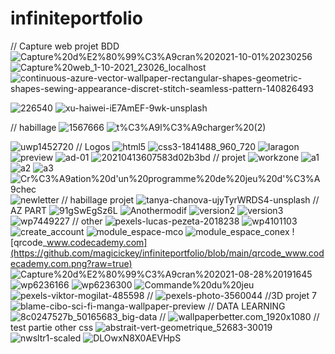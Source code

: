 # infiniteportfolio
// Capture web projet BDD
![Capture%20d%E2%80%99%C3%A9cran%202021-10-01%20230256](https://github.com/magicickey/infiniteportfolio/blob/main/Capture%20d%E2%80%99%C3%A9cran%202021-10-01%20230256.png?raw=true)
![Capture%20web_1-10-2021_23026_localhost](https://github.com/magicickey/infiniteportfolio/blob/main/Capture%20web_1-10-2021_23026_localhost.jpeg?raw=true)
![continuous-azure-vector-wallpaper-rectangular-shapes-geometric-shapes-sewing-appearance-discret-stitch-seamless-pattern-140826493](https://github.com/magicickey/infiniteportfolio/blob/main/continuous-azure-vector-wallpaper-rectangular-shapes-geometric-shapes-sewing-appearance-discret-stitch-seamless-pattern-140826493.jpg?raw=true)

![226540](https://github.com/magicickey/infiniteportfolio/blob/main/226540.png?raw=true)
![xu-haiwei-iE7AmEF-9wk-unsplash](https://github.com/magicickey/infiniteportfolio/blob/main/xu-haiwei-iE7AmEF-9wk-unsplash.jpg?raw=true)

// habillage
![1567666](https://github.com/magicickey/infiniteportfolio/blob/main/1567666.png?raw=true)
![t%C3%A9l%C3%A9charger%20(2)](https://github.com/magicickey/infiniteportfolio/blob/main/t%C3%A9l%C3%A9charger%20(2).jfif?raw=true)

![uwp1452720](https://github.com/magicickey/infiniteportfolio/blob/main/uwp1452720.webp?raw=true)
// Logos
![html5](https://github.com/magicickey/infiniteportfolio/blob/main/html5.png?raw=true)
![css3-1841488_960_720](https://github.com/magicickey/infiniteportfolio/blob/main/css3-1841488_960_720.webp?raw=true)
![laragon](https://github.com/magicickey/infiniteportfolio/blob/main/laragon.jpg?raw=true)
![preview](https://github.com/magicickey/infiniteportfolio/blob/main/preview.png?raw=true)
![ad-01](https://github.com/magicickey/infiniteportfolio/blob/main/ad-01-.webp?raw=true)
![20210413607583d02b3bd](https://github.com/magicickey/infiniteportfolio/blob/main/20210413607583d02b3bd.jpeg?raw=true)
// projet
![workzone](https://github.com/magicickey/infiniteportfolio/blob/main/workzone.jpeg?raw=true)
![a1](https://github.com/magicickey/infiniteportfolio/blob/main/a1.jpeg?raw=true)
![a2](https://github.com/magicickey/infiniteportfolio/blob/main/a2.jpeg?raw=true)
![a3](https://github.com/magicickey/infiniteportfolio/blob/main/a3.jpeg?raw=true)
![Cr%C3%A9ation%20d'un%20programme%20de%20jeu%20d'%C3%A9chec](https://github.com/magicickey/infiniteportfolio/blob/main/Cr%C3%A9ation%20d'un%20programme%20de%20jeu%20d'%C3%A9chec.png?raw=true)
![newletter](https://github.com/magicickey/infiniteportfolio/blob/main/newletter.jpeg?raw=true)
// habillage projet
![tanya-chanova-ujyTyrWRDS4-unsplash](https://github.com/magicickey/infiniteportfolio/blob/main/tanya-chanova-ujyTyrWRDS4-unsplash.jpg?raw=true)
// AZ PART
![91gSwEgSz6L](https://github.com/magicickey/infiniteportfolio/blob/main/91gSwEgSz6L.jpg?raw=true)
![Anothermodif](https://github.com/magicickey/infiniteportfolio/blob/main/Anothermodif.jpeg?raw=true)
![version2](https://github.com/magicickey/infiniteportfolio/blob/main/version2.jpeg?raw=true)
![version3](https://github.com/magicickey/infiniteportfolio/blob/main/version3.jpeg?raw=true)
![]()
![wp7449227](https://github.com/magicickey/infiniteportfolio/blob/main/wp7449227.jpg?raw=true)
// other
![pexels-lucas-pezeta-2018238](https://github.com/magicickey/infiniteportfolio/blob/main/pexels-lucas-pezeta-2018238.jpg?raw=true)
![wp4101103](https://github.com/magicickey/infiniteportfolio/blob/main/wp4101103.png?raw=true)
![create_account](https://github.com/magicickey/infiniteportfolio/blob/main/module_create_account.jpeg?raw=true)
![module_espace-mco](https://github.com/magicickey/infiniteportfolio/blob/main/module_espace-mco.jpeg?raw=true)
![module_espace_conex](https://github.com/magicickey/infiniteportfolio/blob/main/module_espace_conex.jpeg?raw=true)
![qrcode_www.codecademy.com](https://github.com/magicickey/infiniteportfolio/blob/main/qrcode_www.codecademy.com.png?raw=true)
![Capture%20d%E2%80%99%C3%A9cran%202021-08-28%20191645](https://github.com/magicickey/infiniteportfolio/blob/main/Capture%20d%E2%80%99%C3%A9cran%202021-08-28%20191645.png?raw=true)
![wp6236166](https://github.com/magicickey/infiniteportfolio/blob/main/wp6236166.webp?raw=true)
![wp6236300](https://github.com/magicickey/infiniteportfolio/blob/main/wp6236300.webp?raw=true)
![Commande%20du%20jeu](https://github.com/magicickey/infiniteportfolio/blob/main/Commande%20du%20jeu.png?raw=true)
![pexels-viktor-mogilat-485598](https://github.com/magicickey/infiniteportfolio/blob/main/pexels-viktor-mogilat-4855987.jpg?raw=true)
//
![pexels-photo-3560044](https://github.com/magicickey/infiniteportfolio/blob/main/pexels-photo-3560044.jpeg?raw=true)
//3D projet 7
![blame-cibo-sci-fi-manga-wallpaper-preview](https://github.com/magicickey/infiniteportfolio/blob/main/blame-cibo-sci-fi-manga-wallpaper-preview.png?raw=true)
// DATA LEARNING
![8c0247527b_50165683_big-data](https://github.com/magicickey/infiniteportfolio/blob/main/8c0247527b_50165683_big-data.jpg?raw=true)
//
![wallpaperbetter.com_1920x1080](https://github.com/magicickey/infiniteportfolio/blob/main/wallpaperbetter.com_1920x1080.jpg?raw=true)
// test partie other css
![abstrait-vert-geometrique_52683-30019](https://github.com/magicickey/infiniteportfolio/blob/main/abstrait-vert-geometrique_52683-30019.jpg?raw=true)
![nwsltr1-scaled](https://github.com/magicickey/infiniteportfolio/blob/main/nwsltr1-scaled.jpg?raw=true)
![DLOwxN8X0AEVHpS](https://github.com/magicickey/infiniteportfolio/blob/main/DLOwxN8X0AEVHpS.jpg?raw=true)
